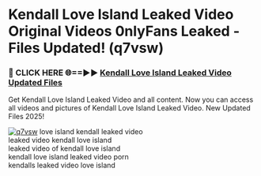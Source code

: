 # Kendall Love Island Leaked Video Original Videos 0nlyFans Leaked - Files Updated! (q7vsw)

<h3>🔴 CLICK HERE 🌐==►► <a href="https://tinyurl.com/3hn5wdd3" rel="nofollow">Kendall Love Island Leaked Video Updated Files</a></h3>

Get Kendall Love Island Leaked Video and all content. Now you can access all videos and pictures of Kendall Love Island Leaked Video. New Updated Files 2025!

[![q7vsw](https://i.imgur.com/4HnBqBT.gif)](https://tinyurl.com/3hn5wdd3)
love island kendall leaked video<br>
leaked video kendall love island<br>
leaked video of kendall love island<br>
kendall love island leaked video porn<br>
kendalls leaked video love island
